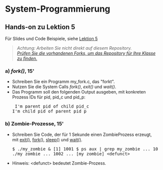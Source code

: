 # System-Programmierung
## Hands-on zu Lektion 5
Für Slides und Code Beispiele, siehe [Lektion 5](../../../fhnw-syspr/blob/master/05/README.md)

> *Achtung: Arbeiten Sie nicht direkt auf diesem Repository.*<br/>
> *[Prüfen Sie die vorhandenen Forks, um das Repository für Ihre Klasse zu finden.](../../network/members)*

### a) *fork()*, 15'
* Schreiben Sie ein Programm my_fork.c, das "forkt".
* Nutzen Sie die System Calls *fork()*, *exit()* und *wait()*.
* Das Programm soll den folgenden Output ausgeben, mit konkreten Prozess IDs für pid, pid_c und pid_p:<pre>
I'm parent pid of child pid_c
I'm child pid of parent pid_p</pre>

### b) Zombie-Prozesse, 15'
* Schreiben Sie Code, der für 1 Sekunde einen ZombieProzess erzeugt, mit [exit()](http://man7.org/linux/man-pages/man3/exit.3.html), [fork()](http://man7.org/linux/man-pages/man2/fork.2.html), [sleep()](http://man7.org/linux/man-pages/man3/sleep.3.html) und [wait()](http://man7.org/linux/man-pages/man2/waitpid.2.html).<pre>
$ ./my_zombie &
[1] 1001
$ ps aux | grep my_zombie
... 1001 ... ./my_zombie
... 1002 ... [my_zombie] &lt;defunct&gt;</pre>
* Hinweis: &lt;defunct&gt; bedeutet Zombie-Prozess.
